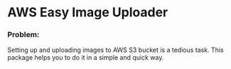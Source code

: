 # AWS Easy Image Uploader

### Problem:
 Setting up and uploading images to AWS S3 bucket is a tedious task. This package helps you to do it in a simple and quick way.
 